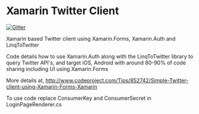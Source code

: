 Xamarin Twitter Client
====================

[![Gitter](https://badges.gitter.im/Join%20Chat.svg)](https://gitter.im/prashantkurlekar/XamarinTwitterClient?utm_source=badge&utm_medium=badge&utm_campaign=pr-badge&utm_content=badge)

Xamarin based Twitter client using Xamarin.Forms, Xamarin.Auth and LinqToTwitter

Code details how to use Xamarin.Auth along with the LinqToTwitter library to query Twitter API's, and target iOS, Android with around 80-90% of code sharing including UI using Xamarin.Forms

More details at, http://www.codeproject.com/Tips/852742/Simple-Twitter-client-using-Xamarin-Forms-Xamarin

To use code replace ConsumerKey and ConsumerSecret in LoginPageRenderer.cs

